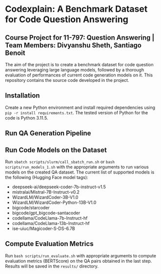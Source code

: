 # Codexplain: A Benchmark Dataset for Code Question Answering
## Course Project for 11-797: Question Answering | Team Members: Divyanshu Sheth, Santiago Benoit

The aim of the project is to create a benchmark dataset for code question answering leveraging large language models, followed by a thorough evaluation of performances of current code generation models on it. This repository contains the source code developed in the project.

## Installation
Create a new Python environment and install required dependencies using ```pip -r install requirements.txt```. The tested version of Python for the code is Python 3.11.5.

## Run QA Generation Pipeline

## Run Code Models on the Dataset
Run ```sbatch scripts/slurm/call_sbatch_run.sh``` or ```bash scripts/run_models_1.sh``` with the appropriate arguments to run various models on the created QA dataset. The current list of supported models is the following (Hugging Face model tags):
- deepseek-ai/deepseek-coder-7b-instruct-v1.5
- mistralai/Mistral-7B-Instruct-v0.2
- WizardLM/WizardCoder-3B-V1.0
- WizardLM/WizardCoder-Python-13B-V1.0
- bigcode/starcoder
- bigcode/gpt_bigcode-santacoder
- codellama/CodeLlama-7b-Instruct-hf
- codellama/CodeLlama-13b-Instruct-hf
- ise-uiuc/Magicoder-S-DS-6.7B

## Compute Evaluation Metrics
Run ```bash scripts/run_evaluate.sh``` with appropriate arguments to compute evaluation metrics (BERTScore) on the QA pairs obtained in the last step. Results will be saved in the ```results/``` directory.
